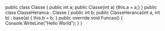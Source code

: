 public  class Classe
	{
	    public int a;
	    public Classe(int a) {this.a = a;}
    }
public class ClasseHeranca : Classe
	 {
	     public int b;
	     public ClasseHeranca(int a, int b) : base(a)
	     {
	         this.b = b;
	     }
	     public override void Funcao()
	     {
	         Console.WriteLine("Hello World");
	     }
	 }
